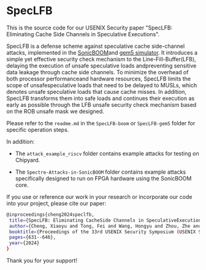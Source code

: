 # SpecLFB

This is the source code for our USENIX Security paper "SpecLFB: Eliminating Cache Side Channels in Speculative Executions".


SpecLFB is a defense scheme against speculative cache side-channel attacks, implemented in the [SonicBOOM](https://github.com/riscv-boom/riscv-boom)and [gem5 simulator](https://github.com/gem5/gem5). It introduces a simple yet effective security check mechanism to the Line-Fill-Buffer(LFB), delaying the execution of unsafe speculative loads andpreventing sensitive data leakage through cache side channels. To minimize the overhead of both processor performanceand hardware resources, SpecLFB limits the scope of unsafespeculative loads that need to be delayed to MUSLs, which denotes unsafe speculative loads that cause cache misses. In addition, SpecLFB transforms them into safe loads and continues their execution as early as possible through the LFB unsafe security check mechanism based on the ROB unsafe mask we designed.

Please refer to the `readme.md` in the `SpecLFB-boom` or `SpecLFB-gem5` folder for specific operation steps.

In addition:

- The `attack_example_riscv` folder contains example attacks for testing on Chipyard.

- The `Spectre-Attacks-in-SonicBOOM` folder contains example attacks specifically designed to run on FPGA hardware using the SonicBOOM core.

If you use or reference our work in your research or incorporate our code into your project, please cite our paper:
 
 ```bash
@inproceedings{cheng2024speclfb,
  title={SpecLFB: Eliminating CacheSide Channels in SpeculativeExecutions},
  author={Cheng, Xiaoyu and Tong, Fei and Wang, Hongyu and Zhou, Zhe and Jiang, Fang and Mao, Yuxing},
  booktitle={Proceedings of the 33rd USENIX Security Symposium (USENIX Security 24)},
  pages={631--646},
  year={2024}
}
```

Thank you for your support!

